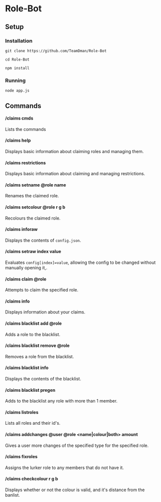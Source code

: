 # Role-Bot

## Setup

### Installation

`git clone https://github.com/TeamDman/Role-Bot`

`cd Role-Bot`

`npm install`

### Running

`node app.js`

## Commands

#### /claims cmds
Lists the commands

#### /claims help
Displays basic information about claiming roles and managing them.

#### /claims restrictions
Displays basic information about claiming and managing restrictions.

#### /claims setname @role name
Renames the claimed role.

#### /claims setcolour @role r g b
Recolours the claimed role.

#### /claims inforaw
Displays the contents of `config.json`.

#### /claims setraw index value
Evaluates `config[index]=value`, allowing the config to be changed without manually opening it,.

#### /claims claim @role
Attempts to claim the specified role.

#### /claims info
Displays information about your claims.

#### /claims blacklist add @role
Adds a role to the blacklist.

#### /claims blacklist remove @role
Removes a role from the blacklist.

#### /claims blacklist info
Displays the contents of the blacklist.

#### /claims blacklist pregen
Adds to the blacklist any role with more than 1 member.

#### /claims listroles
Lists all roles and their id's.

#### /claims addchanges @user @role <name|colour|both> amount
Gives a user more changes of the specified type for the specified role.

#### /claims fixroles
Assigns the lurker role to any members that do not have it.

#### /claims checkcolour r g b
Displays whether or not the colour is valid, and it's distance from the banlist.
